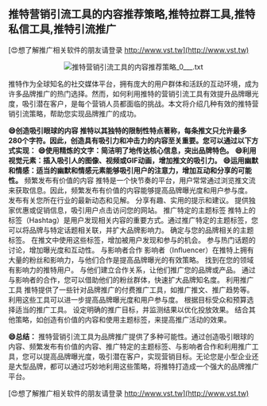 ## **推特营销引流工具的内容推荐策略,推特拉群工具,推特私信工具,推特引流推广**

[😍想了解推广相关软件的朋友请登录 http://www.vst.tw](http://www.vst.tw)

 <center><img src="https://vst.tw/MP4/tuiguang/png/1.png" alt="推特营销引流工具的内容推荐策略_0___.txt"></center>

推特作为全球知名的社交媒体平台，拥有庞大的用户群体和活跃的互动环境，成为许多品牌推广的热门选择。然而，如何利用推特的营销引流工具有效提升品牌曝光度，吸引潜在客户，是每个营销人员都面临的挑战。本文将介绍几种有效的推特营销引流策略，帮助您实现品牌推广的成功。

**😄创造吸引眼球的内容 推特以其独特的限制性特点著称，每条推文只允许最多280个字符。因此，创造具有吸引力和冲击力的内容至关重要。您可以通过以下方式实现：**
**😄使用精炼的文字：简洁明了地传达核心信息，突出品牌特色。**
**😄利用视觉元素：插入吸引人的图像、视频或GIF动画，增加推文的吸引力。**
**😄运用幽默和情感：适当的幽默和情感元素能够吸引用户的注意力，增加互动和分享的可能性。**
频繁发布有价值的内容 推特是一个快节奏的平台，用户常常通过浏览推文流来获取信息。因此，频繁发布有价值的内容能够提高品牌曝光度和用户参与度。
发布有关您所在行业的最新动态和见解。
分享有趣、实用的提示和建议。
提供独家优惠或促销信息，吸引用户点击访问您的网站。
推广特定的主题标签 推特上的标签（Hashtag）是用户发现相关内容的重要方式。通过推广特定的主题标签，您可以将品牌与特定话题相关联，并扩大品牌影响力。
确定与您的品牌相关的主题标签。
在推文中使用这些标签，增加被用户发现和参与的机会。
参与热门话题的讨论，增加曝光度和互动性。
与影响者合作 影响者（Influencer）在推特上拥有大量的粉丝和影响力，与他们合作是提高品牌曝光的有效策略。
找到在您的领域有影响力的推特用户。
与他们建立合作关系，让他们推广您的品牌或产品。
通过与影响者的合作，您可以借助他们的粉丝群体，快速扩大品牌知名度。
利用推广工具 推特提供了一些针对品牌推广的付费推广工具，如推广推文、推广趋势等。利用这些工具可以进一步提高品牌曝光度和用户参与度。
根据目标受众和预算选择适当的推广工具。
设定明确的推广目标，并监测结果以优化投放效果。
结合其他策略，如创造有价值的内容和使用主题标签，来提高推广活动的效果。

**😄总结：**
推特营销引流工具为品牌推广提供了多种可能性。通过创造吸引眼球的内容、频繁发布有价值的内容、推广特定的主题标签、与影响者合作和利用推广工具，您可以提高品牌曝光度，吸引潜在客户，实现营销目标。无论您是小型企业还是大型品牌，都可以通过巧妙地利用这些策略，将推特打造成一个强大的品牌推广平台。

[😍想了解推广相关软件的朋友请登录 http://www.vst.tw](http://www.vst.tw)



